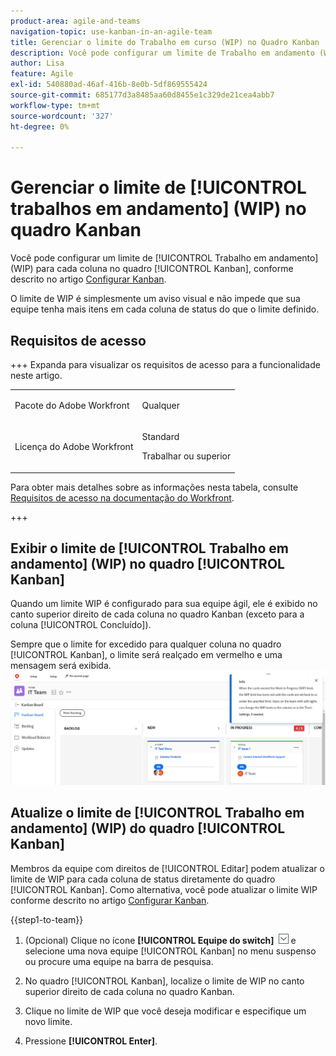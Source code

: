 ```yaml
---
product-area: agile-and-teams
navigation-topic: use-kanban-in-an-agile-team
title: Gerenciar o limite do Trabalho em curso (WIP) no Quadro Kanban
description: Você pode configurar um limite de Trabalho em andamento (WIP) para cada coluna no quadro Kanban. O limite de WIP é simplesmente um aviso visual e não impede que sua equipe tenha mais itens em cada coluna de status do que o limite definido.
author: Lisa
feature: Agile
exl-id: 540880ad-46af-416b-8e0b-5df869555424
source-git-commit: 685177d3a8485aa60d8455e1c329de21cea4abb7
workflow-type: tm+mt
source-wordcount: '327'
ht-degree: 0%

---
```


# Gerenciar o limite de [!UICONTROL trabalhos em andamento] (WIP) no quadro Kanban

Você pode configurar um limite de [!UICONTROL Trabalho em andamento] (WIP) para cada coluna no quadro [!UICONTROL Kanban], conforme descrito no artigo [Configurar Kanban](../../agile/get-started-with-agile-in-workfront/configure-kanban.md).

O limite de WIP é simplesmente um aviso visual e não impede que sua equipe tenha mais itens em cada coluna de status do que o limite definido.

## Requisitos de acesso

+++ Expanda para visualizar os requisitos de acesso para a funcionalidade neste artigo.

<table style="table-layout:auto"> 
 <col> 
 </col> 
 <col> 
 </col> 
 <tbody> 
  <tr> 
   <td role="rowheader">Pacote do Adobe Workfront</td> 
   <td> <p>Qualquer</p> </td> 
  </tr> 
  <tr> 
   <td role="rowheader">Licença do Adobe Workfront</td> 
   <td> <p>Standard</p> 
   <p>Trabalhar ou superior</p> </td> 
  </tr>
 </tbody> 
</table>

Para obter mais detalhes sobre as informações nesta tabela, consulte [Requisitos de acesso na documentação do Workfront](/help/quicksilver/administration-and-setup/add-users/access-levels-and-object-permissions/access-level-requirements-in-documentation.md).

+++

## Exibir o limite de [!UICONTROL Trabalho em andamento] (WIP) no quadro [!UICONTROL Kanban]

Quando um limite WIP é configurado para sua equipe ágil, ele é exibido no canto superior direito de cada coluna no quadro Kanban (exceto para a coluna [!UICONTROL Concluído]).

Sempre que o limite for excedido para qualquer coluna no quadro [!UICONTROL Kanban], o limite será realçado em vermelho e uma mensagem será exibida.
![Limite de WIP](assets/kanban-wip.png)

## Atualize o limite de [!UICONTROL Trabalho em andamento] (WIP) do quadro [!UICONTROL Kanban]

Membros da equipe com direitos de [!UICONTROL Editar] podem atualizar o limite de WIP para cada coluna de status diretamente do quadro [!UICONTROL Kanban]. Como alternativa, você pode atualizar o limite WIP conforme descrito no artigo [Configurar Kanban](../../agile/get-started-with-agile-in-workfront/configure-kanban.md).

{{step1-to-team}}

1. (Opcional) Clique no ícone **[!UICONTROL Equipe do switch]** ![Ícone da equipe do switch](assets/switch-team-icon.png) e selecione uma nova equipe [!UICONTROL Kanban] no menu suspenso ou procure uma equipe na barra de pesquisa.

1. No quadro [!UICONTROL Kanban], localize o limite de WIP no canto superior direito de cada coluna no quadro Kanban.
1. Clique no limite de WIP que você deseja modificar e especifique um novo limite.
1. Pressione **[!UICONTROL Enter]**.
